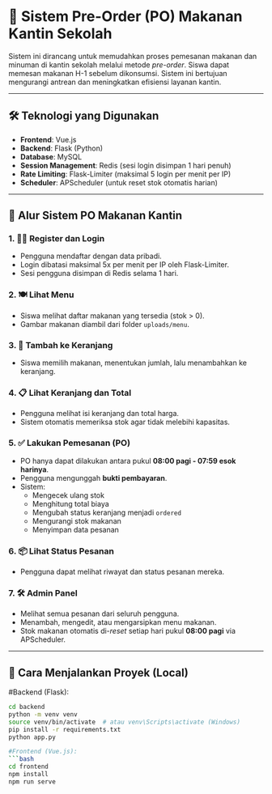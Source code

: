 # 🥗 Sistem Pre-Order (PO) Makanan Kantin Sekolah

Sistem ini dirancang untuk memudahkan proses pemesanan makanan dan minuman di kantin sekolah melalui metode *pre-order*. Siswa dapat memesan makanan H-1 sebelum dikonsumsi. Sistem ini bertujuan mengurangi antrean dan meningkatkan efisiensi layanan kantin.

---

## 🛠️ Teknologi yang Digunakan

- **Frontend**: Vue.js  
- **Backend**: Flask (Python)  
- **Database**: MySQL  
- **Session Management**: Redis (sesi login disimpan 1 hari penuh)  
- **Rate Limiting**: Flask-Limiter (maksimal 5 login per menit per IP)  
- **Scheduler**: APScheduler (untuk reset stok otomatis harian)

---

## 🔄 Alur Sistem PO Makanan Kantin

### 1. 🧑‍💻 Register dan Login
- Pengguna mendaftar dengan data pribadi.
- Login dibatasi maksimal 5x per menit per IP oleh Flask-Limiter.
- Sesi pengguna disimpan di Redis selama 1 hari.

### 2. 🍽️ Lihat Menu
- Siswa melihat daftar makanan yang tersedia (stok > 0).
- Gambar makanan diambil dari folder `uploads/menu`.

### 3. 🛒 Tambah ke Keranjang
- Siswa memilih makanan, menentukan jumlah, lalu menambahkan ke keranjang.

### 4. 📋 Lihat Keranjang dan Total
- Pengguna melihat isi keranjang dan total harga.
- Sistem otomatis memeriksa stok agar tidak melebihi kapasitas.

### 5. ✅ Lakukan Pemesanan (PO)
- PO hanya dapat dilakukan antara pukul **08:00 pagi - 07:59 esok harinya**.
- Pengguna mengunggah **bukti pembayaran**.
- Sistem:
  - Mengecek ulang stok
  - Menghitung total biaya
  - Mengubah status keranjang menjadi `ordered`
  - Mengurangi stok makanan
  - Menyimpan data pesanan

### 6. 📦 Lihat Status Pesanan
- Pengguna dapat melihat riwayat dan status pesanan mereka.

### 7. 🛠️ Admin Panel
- Melihat semua pesanan dari seluruh pengguna.
- Menambah, mengedit, atau mengarsipkan menu makanan.
- Stok makanan otomatis di-*reset* setiap hari pukul **08:00 pagi** via APScheduler.

---

## 🚀 Cara Menjalankan Proyek (Local)

#Backend (Flask):
```bash
cd backend
python -m venv venv
source venv/bin/activate  # atau venv\Scripts\activate (Windows)
pip install -r requirements.txt
python app.py

#Frontend (Vue.js):
```bash
cd frontend
npm install
npm run serve
